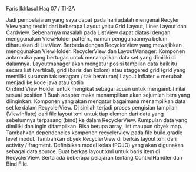 
Faris Ikhlasul Haq
07 / TI-2A

Jadi pembelajaran yang saya dapat pada hari adalah mengenai Recyler View yang terdiri dari beberapa Layout yaitu Grid Layout, Liner Layout dan Cardview. 
Sebenarnya masalah pada ListView dapat diatasi dengan menggunakan ViewHolder pattern., namun penggunaannya belum diharuskan di ListView. Berbeda dengan RecyclerView yang mewajibkan menggunakan ViewHolder. RecyclerView dan LayoutManager: Komponen antarmuka yang bertugas untuk menampilkan data set yang dimiliki di dalamnya. Layoutmanager akan mengatur posisi tampilan data baik itu secara list (vertikal), grid (baris dan kolom) atau staggered grid (grid yang memiliki susunan tak seragam / tak beraturan) Layout Inflater = merubah menjadi ke kode java atau kotlin  
OnBind View Holder untuk mengikat sebagai acuan untuk mengambil nilai sesuai position 1 Buah adapter maka menampilkan akan sejumlah item yang diinginkan. 
Komponen yang akan mengatur bagaimana menampilkan data set ke dalam RecyclerView. Di sinilah terjadi proses pengisian tampilan (ViewInflate) dari file layout xml untuk tiap elemen dari data yang sebelumnya terpasang (bind) ke dalam RecyclerView. 
Kumpulan data yang dimiliki dan ingin ditampilkan. Bisa berupa array, list maupun obyek map. 
Tambahkan dependencies komponen recyclerview pada file build.gradle  level modul. Tambahkan obyek RecyclerView di berkas layout xml dari activity / fragment. Definisikan model kelas (POJO) yang akan digunakan sebagai data source. Buat berkas layout xml untuk baris item di RecyclerView. Serta ada beberapa pelajaran tentang ControlHandler dan Bind File.